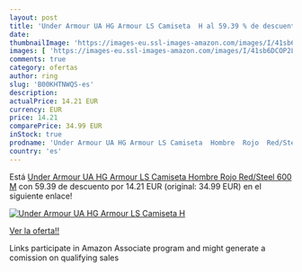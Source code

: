 ```yaml
---
layout: post
title: 'Under Armour UA HG Armour LS Camiseta  H al 59.39 % de descuento'
date: 
thumbnailImage: 'https://images-eu.ssl-images-amazon.com/images/I/41sb6DCOP2L._SL200_.jpg'
images: [ 'https://images-eu.ssl-images-amazon.com/images/I/41sb6DCOP2L._SL200_.jpg' ]
comments: true
category: ofertas
author: ring
slug: 'B00KHTNWQS-es'
description:
actualPrice: 14.21 EUR
currency: EUR
price: 14.21
comparePrice: 34.99 EUR
inStock: true
prodname: 'Under Armour UA HG Armour LS Camiseta  Hombre  Rojo  Red/Steel 600   M'
country: 'es'
---
```


Está [Under Armour UA HG Armour LS Camiseta  Hombre  Rojo  Red/Steel 600   M](https://www.amazon.es/dp/B00KHTNWQS/?tag=tolees-21) con 59.39 de descuento por 14.21 EUR (original: 34.99 EUR) en el siguiente enlace!

[![Under Armour UA HG Armour LS Camiseta  H](https://images-eu.ssl-images-amazon.com/images/I/41sb6DCOP2L._SL200_.jpg)](https://www.amazon.es/dp/B00KHTNWQS/?tag=tolees-21)

[Ver la oferta!!](https://www.amazon.es/dp/B00KHTNWQS/?tag=tolees-21)

Links participate in Amazon Associate program and might generate a comission on qualifying sales


